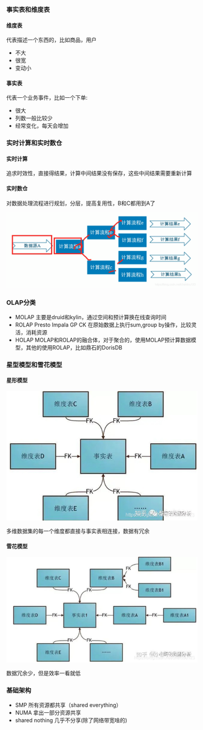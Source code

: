 ### 事实表和维度表

#### 维度表
代表描述一个东西的，比如商品，用户
* 不大
* 很宽
* 变动小

#### 事实表
代表一个业务事件，比如一个下单:
* 很大
* 列数一般比较少
* 经常变化，每天会增加

### 实时计算和实时数仓

#### 实时计算
追求时效性，直接得结果，计算中间结果没有保存，这些中间结果需要重新计算

#### 实时数仓
对数据处理流程进行规划，分层，提高复用性，B和C都用到A了

![](image/markdown-img-paste-20210913113023817.png)

### OLAP分类
* MOLAP 主要是druid和kylin，通过空间和预计算换在线查询时间
* ROLAP Presto Impala GP CK 在原始数据上执行sum,group by操作，比较灵活，消耗资源
* HOLAP MOLAP和ROLAP的融合体，对于聚合的，使用MOLAP预计算数据模型，其他的使用ROLAP，比如鼎石的DorisDB

### 星型模型和雪花模型

#### 星形模型

![](image/markdown-img-paste-20210913113034211.png)

多维数据集的每一个维度都直接与事实表相连接，数据有冗余

#### 雪花模型

![](image/markdown-img-paste-20210913113050247.png)

数据冗余少，但是效率一看就低

### 基础架构
* SMP 所有资源都共享（shared everything）
* NUMA 拿出一部分资源共享
* shared nothing 几乎不分享(除了网络带宽啥的)
